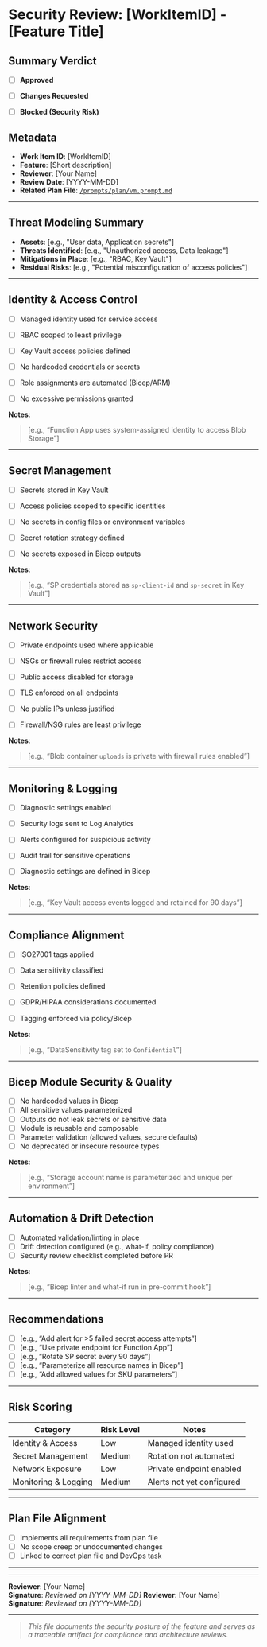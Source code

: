
# Security Review: [WorkItemID] - [Feature Title]

## Summary Verdict
- [ ] **Approved**
- [ ] **Changes Requested**
- [ ] **Blocked (Security Risk)**


## Metadata
- **Work Item ID**: [WorkItemID]
- **Feature**: [Short description]
- **Reviewer**: [Your Name]
- **Review Date**: [YYYY-MM-DD]
- **Related Plan File**: [`/prompts/plan/vm.prompt.md`](../plan/vm.prompt.md)

---

## Threat Modeling Summary
- **Assets**: [e.g., "User data, Application secrets"]
- **Threats Identified**: [e.g., "Unauthorized access, Data leakage"]
- **Mitigations in Place**: [e.g., "RBAC, Key Vault"]
- **Residual Risks**: [e.g., "Potential misconfiguration of access policies"]

---

## Identity & Access Control
- [ ] Managed identity used for service access
- [ ] RBAC scoped to least privilege
- [ ] Key Vault access policies defined
- [ ] No hardcoded credentials or secrets

- [ ] Role assignments are automated (Bicep/ARM)
- [ ] No excessive permissions granted

**Notes**:
> [e.g., “Function App uses system-assigned identity to access Blob Storage”]

---

## Secret Management
- [ ] Secrets stored in Key Vault
- [ ] Access policies scoped to specific identities
- [ ] No secrets in config files or environment variables
- [ ] Secret rotation strategy defined

- [ ] No secrets exposed in Bicep outputs

**Notes**:
> [e.g., “SP credentials stored as `sp-client-id` and `sp-secret` in Key Vault”]

---

## Network Security
- [ ] Private endpoints used where applicable
- [ ] NSGs or firewall rules restrict access
- [ ] Public access disabled for storage
- [ ] TLS enforced on all endpoints

- [ ] No public IPs unless justified
- [ ] Firewall/NSG rules are least privilege

**Notes**:
> [e.g., “Blob container `uploads` is private with firewall rules enabled”]

---

## Monitoring & Logging
- [ ] Diagnostic settings enabled
- [ ] Security logs sent to Log Analytics
- [ ] Alerts configured for suspicious activity
- [ ] Audit trail for sensitive operations

- [ ] Diagnostic settings are defined in Bicep

**Notes**:
> [e.g., “Key Vault access events logged and retained for 90 days”]

---

## Compliance Alignment
- [ ] ISO27001 tags applied
- [ ] Data sensitivity classified
- [ ] Retention policies defined
- [ ] GDPR/HIPAA considerations documented

- [ ] Tagging enforced via policy/Bicep

**Notes**:
> [e.g., “DataSensitivity tag set to `Confidential`”]

---

## Bicep Module Security & Quality
- [ ] No hardcoded values in Bicep
- [ ] All sensitive values parameterized
- [ ] Outputs do not leak secrets or sensitive data
- [ ] Module is reusable and composable
- [ ] Parameter validation (allowed values, secure defaults)
- [ ] No deprecated or insecure resource types

**Notes**:
> [e.g., “Storage account name is parameterized and unique per environment”]

---

## Automation & Drift Detection
- [ ] Automated validation/linting in place
- [ ] Drift detection configured (e.g., what-if, policy compliance)
- [ ] Security review checklist completed before PR

**Notes**:
> [e.g., “Bicep linter and what-if run in pre-commit hook”]

---

## Recommendations
- [ ] [e.g., “Add alert for >5 failed secret access attempts”]
- [ ] [e.g., “Use private endpoint for Function App”]
- [ ] [e.g., “Rotate SP secret every 90 days”]
- [ ] [e.g., “Parameterize all resource names in Bicep”]
- [ ] [e.g., “Add allowed values for SKU parameters”]

---

## Risk Scoring

| Category             | Risk Level | Notes |
|----------------------|------------|-------|
| Identity & Access    | Low        | Managed identity used |
| Secret Management    | Medium     | Rotation not automated |
| Network Exposure     | Low        | Private endpoint enabled |
| Monitoring & Logging | Medium     | Alerts not yet configured |

---

## Plan File Alignment
- [ ] Implements all requirements from plan file
- [ ] No scope creep or undocumented changes
- [ ] Linked to correct plan file and DevOps task

---

---

**Reviewer**: [Your Name]  
**Signature**: _Reviewed on [YYYY-MM-DD]_
**Reviewer**: [Your Name]  
**Signature**: _Reviewed on [YYYY-MM-DD]_

---

> _This file documents the security posture of the feature and serves as a traceable artifact for compliance and architecture reviews._
